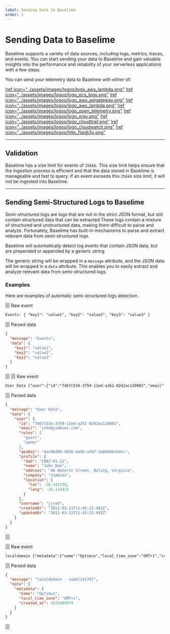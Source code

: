 ```yaml
---
label: Sending Data to Baselime
order: 1
---
```


# Sending Data to Baselime


Baselime supports a variety of data sources, including logs, metrics, traces, and events. You can start sending your data to Baselime and gain valuable insights into the performance and reliability of your serverless applications with a few steps.

You can send your telemetry data to Baselime with either of:

[!ref icon="../assets/images/logos/logo_aws_lambda.png"](./lambda-logs.md)
[!ref icon="../assets/images/logos/logo_ecs_logs.png"](./ecs-logs.md)
[!ref icon="../assets/images/logos/logo_aws_apigateway.png"](./apigateway-logs.md)
[!ref icon="../assets/images/logos/logo_aws_lambda.png"](./lambda-extension.md)
[!ref icon="../assets/images/logos/logo_open_telemetry.png"](./otel.md)
[!ref icon="../assets/images/logos/logo_xray.png"](./xray.md)
[!ref icon="../assets/images/logos/logo_cloudtrail.png"](./cloudtrail.md)
[!ref icon="../assets/images/logos/logo_cloudwatch.png"](./cloudwatch-metrics.md)
[!ref icon="../assets/images/logos/http_flat@3x.png"](./events-api.md)

---

## Validation

Baselime has a size limit for events of `256kb`. This size limit helps ensure that the ingestion process is efficient and that the data stored in Baselime is manageable and fast to query. If an event exceeds this `256kb` size limit, it will not be ingested into Baselime.

--- 
## Sending Semi-Structured Logs to Baselime

Semi-structured logs are logs that are not in the strict JSON format, but still contain structured data that can be extracted.These logs contain a mixture of structured and unstructured data, making them difficult to parse and analyze. Fortunately, Baselime has built-in mechanisms to parse and extract relevant data from semi-structured logs.

Baselime will automatically detect log events that contain JSON data, but are prepended or appended by a generic string. 

The generic string will be wrapped in a `message` attribute, and the JSON data will be wrapped in a `data` attribute. This enables you to easily extract and analyze relevant data from semi-structured logs.

### Examples

Here are examples of automatic semi-structured logs detection.

||| Raw event
```txt
Events: { "key1": "value1", "key2": "value2", "key3": "value3" }
```
||| Parsed data
```json
{
  "message": "Events",
  "data": {
    "key1": "value1",
    "key2": "value2",
    "key3": "value3"
  }
}
```
||| 
||| Raw event
```txt
User Data {"user":{"id":"7467c534-3759-11ed-a261-0242ac120002","email":"john@jimbies.com","roles":["guest","owner"],"apiKey":"4ec86d09-d056-4a9b-af07-3a8b68bcb4cc","profile":{"dob":"1982-01-12","name":"John Doe","address":"46 Amherst Street, Boling, Virginia","company":"Jimbies","location":{"lat":-50.341738,"long":-26.114914}},"username":"jjred","createdAt":"2011-03-11T11:45:23.942Z","updatedAt":"2011-03-12T11:45:23.942Z"}}'
```
||| Parsed data
```json
{
  "message": "User Data",
  "data": {
    "user": {
      "id": "7467c534-3759-11ed-a261-0242ac120002",
      "email": "john@jimbies.com",
      "roles": [
        "guest",
        "owner"
      ],
      "apiKey": "4ec86d09-d056-4a9b-af07-3a8b68bcb4cc",
      "profile": {
        "dob": "1982-01-12",
        "name": "John Doe",
        "address": "46 Amherst Street, Boling, Virginia",
        "company": "Jimbies",
        "location": {
          "lat": -50.341738,
          "long": -26.114914
        }
      },
      "username": "jjred",
      "createdAt": "2011-03-11T11:45:23.942Z",
      "updatedAt": "2011-03-12T11:45:23.942Z"
    }
  }
}
```
||| 

||| Raw event
```txt
localdomain {"metadata":{"name":"Optimus","local_time_zone":"GMT+1","created_at":1631689974}} sudo[14170]
```
||| Parsed data
```json
{
  "message": "localdomain - sudo[14170]",
  "data": {
    "metadata": {
      "name": "Optimus",
      "local_time_zone": "GMT+1",
      "created_at": 1631689974
    }
  }
}
```
||| 


